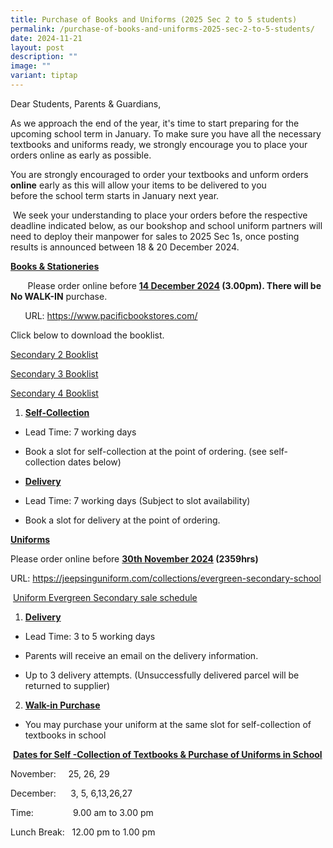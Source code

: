 ```yaml
---
title: Purchase of Books and Uniforms (2025 Sec 2 to 5 students)
permalink: /purchase-of-books-and-uniforms-2025-sec-2-to-5-students/
date: 2024-11-21
layout: post
description: ""
image: ""
variant: tiptap
---
```

<p>Dear Students, Parents &amp; Guardians,</p>
<p>As we approach the end of the year, it's time to start preparing for the
upcoming school term in January. To make sure you have all the necessary
textbooks and uniforms ready, we strongly encourage you to place your orders
online as early as possible.</p>
<p>You are strongly encouraged to order your textbooks and unform orders <strong>online</strong> early
as this will allow your items to be delivered to you before&nbsp;the&nbsp;school
term starts in January next year.</p>
<p>&nbsp;We seek your understanding to place your orders before the respective
deadline indicated below, as our bookshop and school uniform partners will
need to deploy their manpower for sales to 2025 Sec 1s, once posting results
is announced between 18 &amp; 20 December 2024.&nbsp;</p>
<p><strong><u>Books &amp; Stationeries</u></strong>
</p>
<p>&nbsp;&nbsp;&nbsp;&nbsp;&nbsp;&nbsp; Please order online before&nbsp;<strong><u>14 December 2024</u> (3.00pm). There will be No WALK-IN</strong> purchase.</p>
<p><strong>&nbsp;&nbsp;&nbsp;&nbsp;&nbsp;&nbsp; </strong>URL: <a href="https://www.pacificbookstores.com/" rel="noopener nofollow" target="_blank">https://www.pacificbookstores.com/</a>
</p>
<p>Click below to download the booklist.</p>
<p><a href="/files/Secondary_2_Booklist__2025_.pdf" rel="noopener nofollow" target="_blank">Secondary 2 Booklist</a>
</p>
<p><a href="/files/Secondary_3_Booklist__2025_.pdf" rel="noopener nofollow" target="_blank">Secondary 3 Booklist</a>
</p>
<p><a href="/files/Secondary_4_Booklist__2025_.pdf" rel="noopener nofollow" target="_blank">Secondary 4 Booklist</a>
</p>
<ol data-tight="true" class="tight">
<li>
<p><strong><u>Self-Collection</u></strong>
</p>
</li>
</ol>
<ul data-tight="true" class="tight">
<li>
<p>Lead Time: 7 working days</p>
</li>
<li>
<p>Book a slot for self-collection at the point of ordering. (see self-collection
dates below)</p>
<p></p>
</li>
<li>
<p><strong><u>Delivery</u></strong>
</p>
</li>
</ul>
<ul data-tight="true" class="tight">
<li>
<p>Lead Time: 7 working days (Subject to slot availability)</p>
</li>
<li>
<p>Book a slot for delivery at the point of ordering.</p>
</li>
</ul>
<p><strong><u>Uniforms</u></strong>
</p>
<p>Please order online before&nbsp;<strong><u>30th November 2024</u> (2359hrs)</strong>
</p>
<p>URL: <a href="https://jeepsinguniform.com/collections/evergreen-secondary-school" rel="noopener nofollow" target="_blank">https://jeepsinguniform.com/collections/evergreen-secondary-school</a>
</p>
<p>&nbsp;<a href="/files/Uniform_Jeep_Seng_Evergreen_Secondary_sale_schedule_Y24.pdf" rel="noopener nofollow" target="_blank">Uniform Evergreen Secondary sale schedule</a>
</p>
<ol data-tight="true" class="tight">
<li>
<p><strong><u>Delivery</u></strong>
</p>
</li>
</ol>
<ul data-tight="true" class="tight">
<li>
<p>Lead Time: 3 to 5 working days</p>
</li>
<li>
<p>Parents will receive an email on the delivery information.</p>
</li>
<li>
<p>Up to 3 delivery attempts. (Unsuccessfully delivered parcel will be returned
to supplier)</p>
</li>
</ul>
<ol start="2" data-tight="true" class="tight">
<li>
<p><strong><u>Walk-in Purchase</u></strong>
</p>
</li>
</ol>
<ul data-tight="true" class="tight">
<li>
<p>You may purchase your uniform at the same slot for self-collection of
textbooks in school</p>
</li>
</ul>
<p>&nbsp;<strong><u>Dates for Self -Collection of Textbooks &amp; Purchase of Uniforms in School</u></strong>
</p>
<p>November:&nbsp;&nbsp;&nbsp;&nbsp; 25, 26, 29</p>
<p>December:&nbsp;&nbsp;&nbsp;&nbsp;&nbsp; 3, 5, 6,13,26,27</p>
<p>Time:&nbsp;&nbsp;&nbsp;&nbsp;&nbsp;&nbsp;&nbsp;&nbsp; &nbsp;&nbsp;&nbsp;&nbsp;&nbsp;&nbsp;&nbsp;9.00
am to 3.00 pm</p>
<p>Lunch Break:&nbsp;&nbsp; 12.00 pm to 1.00 pm</p>